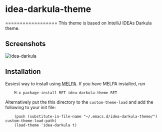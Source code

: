 # idea-darkula-theme
==================
This theme is based on IntelliJ IDEAs Darkula theme.

## Screenshots

![idea-darkula](https://raw.githubusercontent.com/fourier/idea-darkula-theme/master/screenshot.png "Emacs with idea-darkula theme")


## Installation
Easiest way to install using [MELPA](http://melpa.milkbox.net/#/getting-started). If you have MELPA installed, run
```
    M-x package-install RET idea-darkula-theme RET
```

Alternatively put the this directory to the `custom-theme-load` and add the following to your init file:

```
    (push (substitute-in-file-name "~/.emacs.d/idea-darkula-theme/") custom-theme-load-path)
    (load-theme 'idea-darkula t)
```
